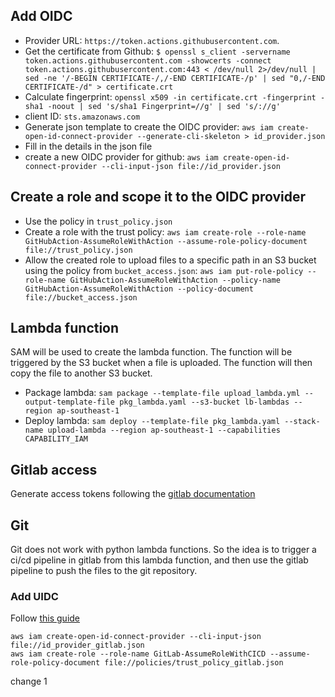 ## Add OIDC
- Provider URL: `https://token.actions.githubusercontent.com`.
- Get the certificate from Github: `$ openssl s_client -servername token.actions.githubusercontent.com -showcerts -connect token.actions.githubusercontent.com:443 < /dev/null 2>/dev/null | sed -ne '/-BEGIN CERTIFICATE-/,/-END CERTIFICATE-/p' | sed "0,/-END CERTIFICATE-/d" > certificate.crt`
- Calculate fingerprint: `openssl x509 -in certificate.crt -fingerprint -sha1 -noout | sed 's/sha1 Fingerprint=//g' | sed 's/://g'`
- client ID: `sts.amazonaws.com`
- Generate json template to create the OIDC provider: `aws iam create-open-id-connect-provider --generate-cli-skeleton > id_provider.json`
- Fill in the details in the json file
- create a new OIDC provider for github: `aws iam create-open-id-connect-provider --cli-input-json file://id_provider.json`
## Create a role and scope it to the OIDC provider
- Use the policy in `trust_policy.json`
- Create a role with the trust policy: `aws iam create-role --role-name GitHubAction-AssumeRoleWithAction --assume-role-policy-document file://trust_policy.json`
- Allow the created role to upload files to a specific path in an S3 bucket using the policy from `bucket_access.json`: `aws iam put-role-policy --role-name GitHubAction-AssumeRoleWithAction --policy-name GitHubAction-AssumeRoleWithAction --policy-document file://bucket_access.json`

## Lambda function
SAM will be used to create the lambda function. The function will be triggered by the S3 bucket when a file is uploaded. The function will then copy the file to another S3 bucket.
- Package lambda: `sam package --template-file upload_lambda.yml --output-template-file pkg_lambda.yaml --s3-bucket lb-lambdas --region ap-southeast-1`
- Deploy lambda: `sam deploy --template-file pkg_lambda.yaml --stack-name upload-lambda --region ap-southeast-1 --capabilities CAPABILITY_IAM`
## Gitlab access
Generate access tokens following the [gitlab documentation](https://docs.gitlab.com/ee/user/profile/personal_access_tokens.html)
## Git
Git does not work with python lambda functions. So the idea is to trigger a ci/cd pipeline in gitlab from this lambda function, and then use the gitlab pipeline to push the files to the git repository.
### Add UIDC
Follow [this guide](https://docs.gitlab.com/ee/ci/cloud_services/aws/)
```shell
aws iam create-open-id-connect-provider --cli-input-json file://id_provider_gitlab.json
aws iam create-role --role-name GitLab-AssumeRoleWithCICD --assume-role-policy-document file://policies/trust_policy_gitlab.json
```
change 1